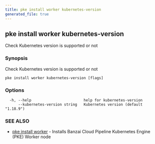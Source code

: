 ```yaml
---
title: pke install worker kubernetes-version
generated_file: true
---
```

## pke install worker kubernetes-version

Check Kubernetes version is supported or not

### Synopsis

Check Kubernetes version is supported or not

```
pke install worker kubernetes-version [flags]
```

### Options

```
  -h, --help                        help for kubernetes-version
      --kubernetes-version string   Kubernetes version (default "1.18.9")
```

### SEE ALSO

* [pke install worker](/docs/pke/cli/reference/pke_install_worker/)	 - Installs Banzai Cloud Pipeline Kubernetes Engine (PKE) Worker node

